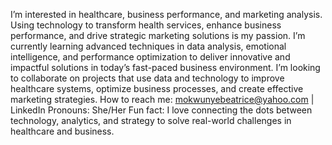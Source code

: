 I’m interested in healthcare, business performance, and marketing analysis. Using technology to transform health services, enhance business performance, and drive strategic marketing solutions is my passion.
I’m currently learning advanced techniques in data analysis, emotional intelligence, and performance optimization to deliver innovative and impactful solutions in today’s fast-paced business environment.
I’m looking to collaborate on projects that use data and technology to improve healthcare systems, optimize business processes, and create effective marketing strategies.
How to reach me: mokwunyebeatrice@yahoo.com | LinkedIn
Pronouns: She/Her
Fun fact: I love connecting the dots between technology, analytics, and strategy to solve real-world challenges in healthcare and business.
<!---
BeatriceFaith1/BeatriceFaith1 is a ✨ special ✨ repository because its `README.md` (this file) appears on your GitHub profile.
You can click the Preview link to take a look at your changes.
--->
